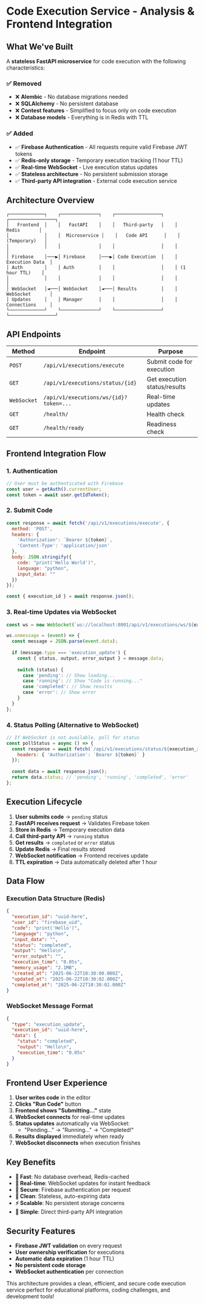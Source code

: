 # Code Execution Service - Analysis & Frontend Integration

## What We've Built

A **stateless FastAPI microservice** for code execution with the following characteristics:

### ✅ Removed
- ❌ **Alembic** - No database migrations needed
- ❌ **SQLAlchemy** - No persistent database
- ❌ **Contest features** - Simplified to focus only on code execution
- ❌ **Database models** - Everything is in Redis with TTL

### ✅ Added
- ✅ **Firebase Authentication** - All requests require valid Firebase JWT tokens
- ✅ **Redis-only storage** - Temporary execution tracking (1 hour TTL)
- ✅ **Real-time WebSocket** - Live execution status updates
- ✅ **Stateless architecture** - No persistent submission storage
- ✅ **Third-party API integration** - External code execution service

## Architecture Overview

```
┌─────────────┐    ┌──────────────┐    ┌─────────────────┐    ┌─────────────────┐
│   Frontend  │    │   FastAPI    │    │   Third-party   │    │     Redis       │
│             │    │  Microservice │    │   Code API      │    │   (Temporary)   │
│             │    │              │    │                 │    │                 │
│ Firebase    │───▶│ Firebase     │───▶│ Code Execution  │    │ Execution Data  │
│ Auth        │    │ Auth         │    │                 │    │ (1 hour TTL)    │
│             │    │              │    │                 │    │                 │
│ WebSocket   │◄───│ WebSocket    │◄───│ Results         │    │ WebSocket       │
│ Updates     │    │ Manager      │    │                 │    │ Connections     │
└─────────────┘    └──────────────┘    └─────────────────┘    └─────────────────┘
```

## API Endpoints

| Method | Endpoint | Purpose |
|--------|----------|---------|
| `POST` | `/api/v1/executions/execute` | Submit code for execution |
| `GET` | `/api/v1/executions/status/{id}` | Get execution status/results |
| `WebSocket` | `/api/v1/executions/ws/{id}?token=...` | Real-time updates |
| `GET` | `/health/` | Health check |
| `GET` | `/health/ready` | Readiness check |

## Frontend Integration Flow

### 1. Authentication
```javascript
// User must be authenticated with Firebase
const user = getAuth().currentUser;
const token = await user.getIdToken();
```

### 2. Submit Code
```javascript
const response = await fetch('/api/v1/executions/execute', {
  method: 'POST',
  headers: {
    'Authorization': `Bearer ${token}`,
    'Content-Type': 'application/json'
  },
  body: JSON.stringify({
    code: "print('Hello World')",
    language: "python",
    input_data: ""
  })
});

const { execution_id } = await response.json();
```

### 3. Real-time Updates via WebSocket
```javascript
const ws = new WebSocket(`ws://localhost:8001/api/v1/executions/ws/${execution_id}?token=${token}`);

ws.onmessage = (event) => {
  const message = JSON.parse(event.data);
  
  if (message.type === 'execution_update') {
    const { status, output, error_output } = message.data;
    
    switch (status) {
      case 'pending': // Show loading...
      case 'running': // Show "Code is running..."
      case 'completed': // Show results
      case 'error': // Show error
    }
  }
};
```

### 4. Status Polling (Alternative to WebSocket)
```javascript
// If WebSocket is not available, poll for status
const pollStatus = async () => {
  const response = await fetch(`/api/v1/executions/status/${execution_id}`, {
    headers: { 'Authorization': `Bearer ${token}` }
  });
  
  const data = await response.json();
  return data.status; // 'pending', 'running', 'completed', 'error'
};
```

## Execution Lifecycle

1. **User submits code** → `pending` status
2. **FastAPI receives request** → Validates Firebase token
3. **Store in Redis** → Temporary execution data
4. **Call third-party API** → `running` status
5. **Get results** → `completed` or `error` status
6. **Update Redis** → Final results stored
7. **WebSocket notification** → Frontend receives update
8. **TTL expiration** → Data automatically deleted after 1 hour

## Data Flow

### Execution Data Structure (Redis)
```json
{
  "execution_id": "uuid-here",
  "user_id": "firebase_uid",
  "code": "print('Hello')",
  "language": "python",
  "input_data": "",
  "status": "completed",
  "output": "Hello\n",
  "error_output": "",
  "execution_time": "0.05s",
  "memory_usage": "2.1MB",
  "created_at": "2025-06-22T10:30:00.000Z",
  "updated_at": "2025-06-22T10:30:02.000Z",
  "completed_at": "2025-06-22T10:30:02.000Z"
}
```

### WebSocket Message Format
```json
{
  "type": "execution_update",
  "execution_id": "uuid-here",
  "data": {
    "status": "completed",
    "output": "Hello\n",
    "execution_time": "0.05s"
  }
}
```

## Frontend User Experience

1. **User writes code** in the editor
2. **Clicks "Run Code"** button
3. **Frontend shows "Submitting..."** state
4. **WebSocket connects** for real-time updates
5. **Status updates** automatically via WebSocket:
   - "Pending..." → "Running..." → "Completed!"
6. **Results displayed** immediately when ready
7. **WebSocket disconnects** when execution finishes

## Key Benefits

- **🚀 Fast**: No database overhead, Redis-cached
- **📱 Real-time**: WebSocket updates for instant feedback
- **🔐 Secure**: Firebase authentication per request
- **🧹 Clean**: Stateless, auto-expiring data
- **⚡ Scalable**: No persistent storage concerns
- **🔧 Simple**: Direct third-party API integration

## Security Features

- **Firebase JWT validation** on every request
- **User ownership verification** for executions
- **Automatic data expiration** (1 hour TTL)
- **No persistent code storage**
- **WebSocket authentication** per connection

This architecture provides a clean, efficient, and secure code execution service perfect for educational platforms, coding challenges, and development tools!
